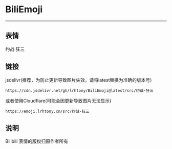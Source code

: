 # BiliEmoji
---
## 表情
约战·狂三
## 链接
jsdelivr(推荐，为防止更新导致图片失效，请将latest替换为准确的版本号)
```
https://cdn.jsdelivr.net/gh/lrhtony/BiliEmoji@latest/src/约战·狂三
```
或者使用Cloudflare(可能会因更新导致图片无法显示)
```
https://emoji.lrhtony.cn/src/约战·狂三
```
## 说明
Bilibili 表情的版权归原作者所有
